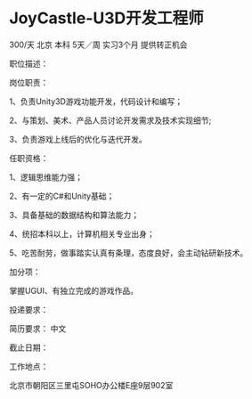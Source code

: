 # JoyCastle-U3D开发工程师

300/天 北京 本科 5天／周 实习3个月 提供转正机会

职位描述：

岗位职责：

1、负责Unity3D游戏功能开发，代码设计和编写；

2、与策划、美术、产品人员讨论开发需求及技术实现细节;

3、负责游戏上线后的优化与迭代开发。

任职资格：

1、逻辑思维能力强；

2、有一定的C#和Unity基础；

3、具备基础的数据结构和算法能力；

4、统招本科以上，计算机相关专业出身；

5、吃苦耐劳，做事踏实认真有条理，态度良好，会主动钻研新技术。

加分项：

掌握UGUI、有独立完成的游戏作品。

投递要求：

简历要求： 中文

截止日期：

工作地点：

北京市朝阳区三里屯SOHO办公楼E座9层902室